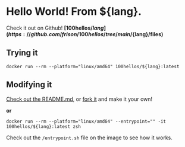 # Hello World! From ${lang}.

Check it out on Github! **[100hellos/${lang}](https://github.com/frison/100hellos/tree/main/${lang}/files)**

## Trying it

`docker run --rm --platform="linux/amd64" 100hellos/${lang}:latest`

## Modifying it

[Check out the README.md](https://github.com/frison/100hellos/tree/main/README.md), or [fork it](https://github.com/frison/100hellos/fork) and make it your own!

**or**

```
docker run --rm --platform="linux/amd64" --entrypoint="" -it 100hellos/${lang}:latest zsh
```

Check out the `/entrypoint.sh` file on the image to see how it works.


